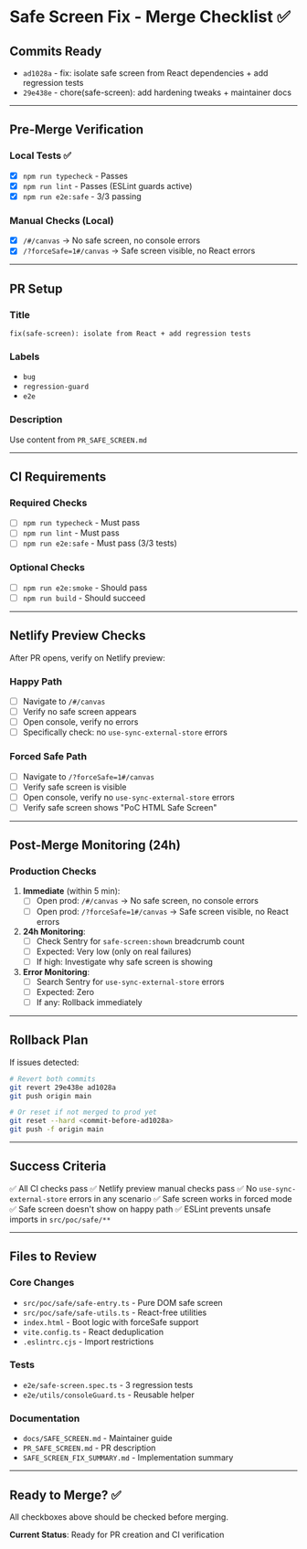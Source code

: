 # Safe Screen Fix - Merge Checklist ✅

## Commits Ready
- `ad1028a` - fix: isolate safe screen from React dependencies + add regression tests
- `29e438e` - chore(safe-screen): add hardening tweaks + maintainer docs

---

## Pre-Merge Verification

### Local Tests ✅
- [x] `npm run typecheck` - Passes
- [x] `npm run lint` - Passes (ESLint guards active)
- [x] `npm run e2e:safe` - 3/3 passing

### Manual Checks (Local)
- [x] `/#/canvas` → No safe screen, no console errors
- [x] `/?forceSafe=1#/canvas` → Safe screen visible, no React errors

---

## PR Setup

### Title
```
fix(safe-screen): isolate from React + add regression tests
```

### Labels
- `bug`
- `regression-guard`
- `e2e`

### Description
Use content from `PR_SAFE_SCREEN.md`

---

## CI Requirements

### Required Checks
- [ ] `npm run typecheck` - Must pass
- [ ] `npm run lint` - Must pass
- [ ] `npm run e2e:safe` - Must pass (3/3 tests)

### Optional Checks
- [ ] `npm run e2e:smoke` - Should pass
- [ ] `npm run build` - Should succeed

---

## Netlify Preview Checks

After PR opens, verify on Netlify preview:

### Happy Path
- [ ] Navigate to `/#/canvas`
- [ ] Verify no safe screen appears
- [ ] Open console, verify no errors
- [ ] Specifically check: no `use-sync-external-store` errors

### Forced Safe Path
- [ ] Navigate to `/?forceSafe=1#/canvas`
- [ ] Verify safe screen is visible
- [ ] Open console, verify no `use-sync-external-store` errors
- [ ] Verify safe screen shows "PoC HTML Safe Screen"

---

## Post-Merge Monitoring (24h)

### Production Checks
1. **Immediate** (within 5 min):
   - [ ] Open prod: `/#/canvas` → No safe screen, no console errors
   - [ ] Open prod: `/?forceSafe=1#/canvas` → Safe screen visible, no React errors

2. **24h Monitoring**:
   - [ ] Check Sentry for `safe-screen:shown` breadcrumb count
   - [ ] Expected: Very low (only on real failures)
   - [ ] If high: Investigate why safe screen is showing

3. **Error Monitoring**:
   - [ ] Search Sentry for `use-sync-external-store` errors
   - [ ] Expected: Zero
   - [ ] If any: Rollback immediately

---

## Rollback Plan

If issues detected:

```bash
# Revert both commits
git revert 29e438e ad1028a
git push origin main

# Or reset if not merged to prod yet
git reset --hard <commit-before-ad1028a>
git push -f origin main
```

---

## Success Criteria

✅ All CI checks pass
✅ Netlify preview manual checks pass
✅ No `use-sync-external-store` errors in any scenario
✅ Safe screen works in forced mode
✅ Safe screen doesn't show on happy path
✅ ESLint prevents unsafe imports in `src/poc/safe/**`

---

## Files to Review

### Core Changes
- `src/poc/safe/safe-entry.ts` - Pure DOM safe screen
- `src/poc/safe/safe-utils.ts` - React-free utilities
- `index.html` - Boot logic with forceSafe support
- `vite.config.ts` - React deduplication
- `.eslintrc.cjs` - Import restrictions

### Tests
- `e2e/safe-screen.spec.ts` - 3 regression tests
- `e2e/utils/consoleGuard.ts` - Reusable helper

### Documentation
- `docs/SAFE_SCREEN.md` - Maintainer guide
- `PR_SAFE_SCREEN.md` - PR description
- `SAFE_SCREEN_FIX_SUMMARY.md` - Implementation summary

---

## Ready to Merge? ✅

All checkboxes above should be checked before merging.

**Current Status**: Ready for PR creation and CI verification
